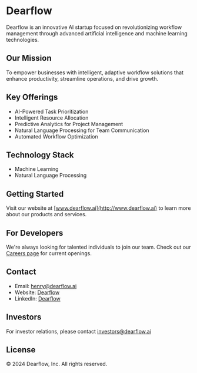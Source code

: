 # Dearflow

Dearflow is an innovative AI startup focused on revolutionizing workflow management through advanced artificial intelligence and machine learning technologies.

## Our Mission

To empower businesses with intelligent, adaptive workflow solutions that enhance productivity, streamline operations, and drive growth.

## Key Offerings

- AI-Powered Task Prioritization
- Intelligent Resource Allocation
- Predictive Analytics for Project Management
- Natural Language Processing for Team Communication
- Automated Workflow Optimization

## Technology Stack

- Machine Learning
- Natural Language Processing

## Getting Started

Visit our website at [www.dearflow.ai](http://www.dearflow.ai) to learn more about our products and services.

## For Developers

We're always looking for talented individuals to join our team. Check out our [Careers page](http://www.dearflow.ai/careers) for current openings.

## Contact
- Email: henry@dearflow.ai
- Website: [Dearflow](https://www.dearflow.ai)
- LinkedIn: [Dearflow](https://www.linkedin.com/company/dearflow)

## Investors

For investor relations, please contact investors@dearflow.ai

## License

© 2024 Dearflow, Inc. All rights reserved.
